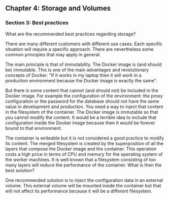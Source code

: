## Chapter 4: Storage and Volumes

### Section 3: Best practices

What are the recommended best practices regarding storage? 

There are many different customers with different use cases. 
Each specific situation will require a specific approach. 
There are nevertheless some common principles that may apply in general.

The main principle is that of immutability. The Docker image is (and should be) immutable.
This is one of the main advantages and revolutionary concepts of Docker: 
"If it works in my laptop then it will work in a production environment because the Docker image is exactly the same".

But there is some content that cannot (and should not) be included in the Docker image. 
For example the configuration of the environment: the proxy configuration or the password for the database should not have the same value in development and production.
You need a way to inject that content in the filesystem of the container.
The Docker image is immutable so that you cannot modify the content.
It would be a terrible idea to include that configuration inside the Docker image because then it would be forever bound to that environment.

The container is writeable but it is not considered a good practice to modify its content. 
The merged filesystem is created by the superposition of all the layers that compose the Docker image and the container.
This operation costs a high price in terms of CPU and memory for the operating system of the worker machines.
It is well known that a filesystem consisting of too many layers will reduce the performance of the container.
What is then the best solution?

One recommended solution is to inject the configuration data in an external volume.
This external volume will be mounted inside the container but that will not affect its performance because it will be a different filesystem.
